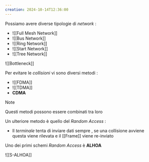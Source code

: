 ```yaml
---
creation: 2024-10-14T12:36:00
---
```

Possiamo avere diverse tipologie di *network* :
+ ![[Full Mesh Network]]
+ ![[Bus Network]]
+ ![[Ring Network]]
+ ![[Start Network]]
+ ![[Tree Network]]

![[Bottleneck]]

Per evitare le *collisioni* vi sono diversi metodi : 
+ ![[FDMA]]
+ ![[TDMA]]
+ **CDMA**

>[!note] 
>Questi metodi possono essere combinati tra loro

Un ulteriore metodo è quello del *Random Access* : 
+ Il *terminale* tenta di inviare dati sempre , se una collisione avviene questa viene rilevata e il [[Frame]] viene re-inviato

Uno dei primi schemi *Random Access* è **ALHOA**

![[S-ALHOA]]